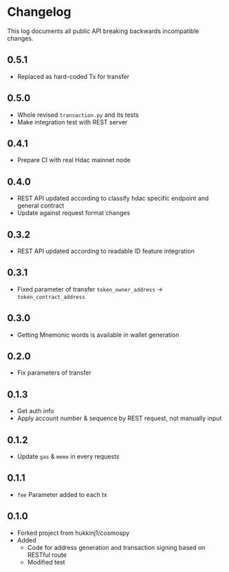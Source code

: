 Changelog
=========

This log documents all public API breaking backwards incompatible changes.

0.5.1
----

- Replaced as hard-coded Tx for transfer

0.5.0
----

- Whole revised `transaction.py` and its tests
- Make integration test with REST server

0.4.1
----

- Prepare CI with real Hdac mainnet node

0.4.0
----

- REST API updated according to classify hdac specific endpoint and general contract
- Update against request format changes

0.3.2
----

- REST API updated according to readable ID feature integration

0.3.1
-----

- Fixed parameter of transfer `token_owner_address` -> `token_contract_address`

0.3.0
-----

- Getting Mnemonic words is available in wallet generation

0.2.0
-----

- Fix parameters of transfer

0.1.3
-----

- Get auth info
- Apply account number & sequence by REST request, not manually input

0.1.2
-----

- Update `gas` & `memo` in every requests

0.1.1
-----

- `fee` Parameter added to each tx

0.1.0
-----

- Forked project from hukkinj1/cosmospy
- Added
  - Code for address generation and transaction signing based on RESTful route
  - Modified test
